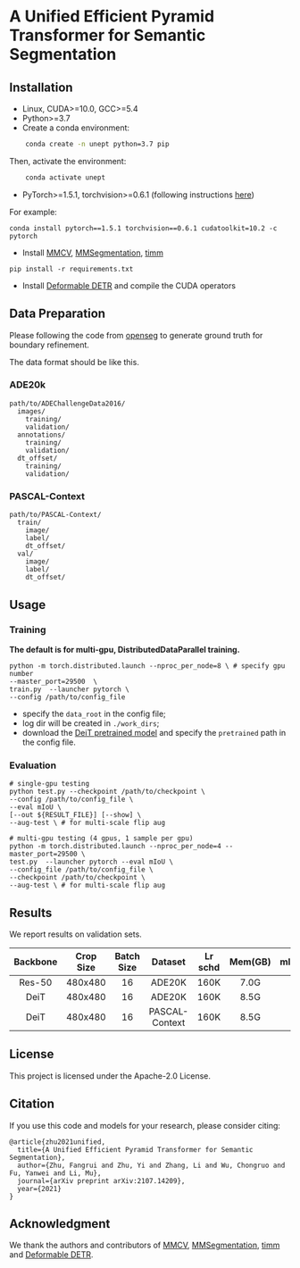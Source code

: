# A Unified Efficient Pyramid Transformer for Semantic Segmentation

## Installation

* Linux, CUDA>=10.0, GCC>=5.4
* Python>=3.7
* Create a conda environment:

```bash
    conda create -n unept python=3.7 pip
```

Then, activate the environment:
```bash
    conda activate unept
```
* PyTorch>=1.5.1, torchvision>=0.6.1 (following instructions [here](https://pytorch.org/))

For example:
```
conda install pytorch==1.5.1 torchvision==0.6.1 cudatoolkit=10.2 -c pytorch
```

* Install [MMCV](https://mmcv.readthedocs.io/en/latest/), [MMSegmentation](https://github.com/open-mmlab/mmsegmentation/blob/master/docs/install.md), [timm](https://pypi.org/project/timm/)

```
pip install -r requirements.txt
```

* Install [Deformable DETR](https://github.com/fundamentalvision/Deformable-DETR) and compile the CUDA operators


## Data Preparation
Please following the code from [openseg](https://github.com/openseg-group/openseg.pytorch) to generate ground truth for boundary refinement. 

The data format should be like this.

### ADE20k

```
path/to/ADEChallengeData2016/
  images/
    training/
    validation/
  annotations/ 
    training/
    validation/
  dt_offset/
    training/
    validation/
```
### PASCAL-Context
```
path/to/PASCAL-Context/
  train/
    image/
    label/
    dt_offset/
  val/
    image/
    label/
    dt_offset/
```

## Usage 
### Training 
**The default is for multi-gpu, DistributedDataParallel training.**

```
python -m torch.distributed.launch --nproc_per_node=8 \ # specify gpu number
--master_port=29500  \
train.py  --launcher pytorch \
--config /path/to/config_file 
```

- specify the ```data_root``` in the config file;
- log dir will be created in ```./work_dirs```;
- download the [DeiT pretrained model](https://dl.fbaipublicfiles.com/deit/deit_base_distilled_patch16_384-d0272ac0.pth) and specify the ```pretrained``` path in the config file.


<!-- **3. I try to take 'H/8*W/8 x 256' as the vector size for decoder input and remain stride 32 for the backbone.**

In the config, ```num_queries=4096``` and ```dec_stride=8``` are specified.

It can run with single gpu (one sample on it). (```norm_cfg = dict(type='BN', requires_grad=True)```)
```
python train.py --config_file ./configs/resV1c50_32x_dec8x_tr2+2_512x512_adamW_step_640k_ade20k.py
```

But, it got the ```CUDA error: an illegal memory access was encountered``` when trained with multi-gpu (```norm_cfg = dict(type='SyncBN', requires_grad=True)```):

```
python -m torch.distributed.launch --nproc_per_node=8 --master_port=29500 train.py  --launcher pytorch \
--config_file ./configs/resV1c50_32x_dec8x_tr2+2_512x512_adamW_step_640k_ade20k.py
``` -->


### Evaluation
<!-- 1. directly resize image and ground truth to 512x512 by bilinear interpolation and nearest interpolation, respectively. ('test_mode': 'direct_resize')

The default is for single-gpu evaluation with batch size being 1.
```
python evaluate.py --eval \
--config_file configs/resV1c50_segtr2_512x512_ade20k.yaml \
--checkpoint log/checkpoint_0131.pth.tar \
--data_root /path/to/ADEChallengeData2016
``` -->

```
# single-gpu testing
python test.py --checkpoint /path/to/checkpoint \
--config /path/to/config_file \
--eval mIoU \
[--out ${RESULT_FILE}] [--show] \
--aug-test \ # for multi-scale flip aug

# multi-gpu testing (4 gpus, 1 sample per gpu)
python -m torch.distributed.launch --nproc_per_node=4 --master_port=29500 \
test.py  --launcher pytorch --eval mIoU \
--config_file /path/to/config_file \
--checkpoint /path/to/checkpoint \
--aug-test \ # for multi-scale flip aug
```

## Results
We report results on validation sets.

| Backbone | Crop Size | Batch Size | Dataset | Lr schd | Mem(GB) | mIoU(ms+flip) | config |
| :------: | :-----: | :-----: | :-----: | :-----: | :-----: | :-----: | :-----: | 
| Res-50 | 480x480 | 16 | ADE20K | 160K | 7.0G | 46.1 | [config](https://github.com/amazon-research/unified-ept/configs/res50_unept_ade20k.py) |
| DeiT | 480x480 | 16 | ADE20K | 160K | 8.5G | 50.5 | [config](https://github.com/amazon-research/unified-ept/configs/deit_unept_ade20k.py) |
| DeiT | 480x480 | 16 | PASCAL-Context | 160K | 8.5G | 55.2 | [config](https://github.com/amazon-research/unified-ept/configs/deit_unept_pcontext.py) |


## License

This project is licensed under the Apache-2.0 License.

## Citation

If you use this code and models for your research, please consider citing:

```
@article{zhu2021unified,
  title={A Unified Efficient Pyramid Transformer for Semantic Segmentation},
  author={Zhu, Fangrui and Zhu, Yi and Zhang, Li and Wu, Chongruo and Fu, Yanwei and Li, Mu},
  journal={arXiv preprint arXiv:2107.14209},
  year={2021}
}
```

## Acknowledgment

We thank the authors and contributors of [MMCV](https://mmcv.readthedocs.io/en/latest/), [MMSegmentation](https://github.com/open-mmlab/mmsegmentation/blob/master/docs/install.md), [timm](https://pypi.org/project/timm/) and [Deformable DETR](https://github.com/fundamentalvision/Deformable-DETR).
<!-- ### Using Longformer

1. install longformer (when using tvm mode, the compiled file only supports CUDA 10.0 with pyTorch 1.2)
```
pip install git+https://github.com/allenai/longformer.git
```

2. reinstall mmcv and mmsegmentation
```
pip install mmcv==1.1.0
pip install mmsegmentation==0.5.0
``` -->

<!-- ### Evaluate on Cityscapes
1. on validation set.

```
python -m torch.distributed.launch --nproc_per_node=4 --master_port=29500 \
test.py  --launcher pytorch  \
--aug-test \ # for multi-scale flip aug
--out results.pkl --eval mIoU cityscapes
```

2. on test set. save images for submitting to the server.

```
python -m torch.distributed.launch --nproc_per_node=4 --master_port=29500 \
test.py  --launcher pytorch  \
--aug-test \ # for multi-scale flip aug
--format-only --eval-options "imgfile_prefix=./test_results"
```






  -->